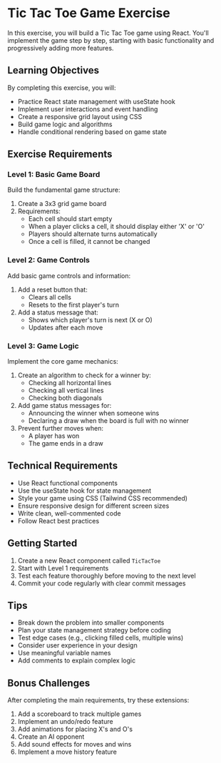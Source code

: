 # Tic Tac Toe Game Exercise

In this exercise, you will build a Tic Tac Toe game using React. You'll implement the game step by step, starting with basic functionality and progressively adding more features.

## Learning Objectives

By completing this exercise, you will:
- Practice React state management with useState hook
- Implement user interactions and event handling
- Create a responsive grid layout using CSS
- Build game logic and algorithms
- Handle conditional rendering based on game state

## Exercise Requirements

### Level 1: Basic Game Board
Build the fundamental game structure:

1. Create a 3x3 grid game board
2. Requirements:
   - Each cell should start empty
   - When a player clicks a cell, it should display either 'X' or 'O'
   - Players should alternate turns automatically
   - Once a cell is filled, it cannot be changed

### Level 2: Game Controls
Add basic game controls and information:

1. Add a reset button that:
   - Clears all cells
   - Resets to the first player's turn
2. Add a status message that:
   - Shows which player's turn is next (X or O)
   - Updates after each move

### Level 3: Game Logic
Implement the core game mechanics:

1. Create an algorithm to check for a winner by:
   - Checking all horizontal lines
   - Checking all vertical lines
   - Checking both diagonals
2. Add game status messages for:
   - Announcing the winner when someone wins
   - Declaring a draw when the board is full with no winner
3. Prevent further moves when:
   - A player has won
   - The game ends in a draw

## Technical Requirements

- Use React functional components
- Use the useState hook for state management
- Style your game using CSS (Tailwind CSS recommended)
- Ensure responsive design for different screen sizes
- Write clean, well-commented code
- Follow React best practices

## Getting Started

1. Create a new React component called `TicTacToe`
2. Start with Level 1 requirements
3. Test each feature thoroughly before moving to the next level
4. Commit your code regularly with clear commit messages

## Tips

- Break down the problem into smaller components
- Plan your state management strategy before coding
- Test edge cases (e.g., clicking filled cells, multiple wins)
- Consider user experience in your design
- Use meaningful variable names
- Add comments to explain complex logic

## Bonus Challenges

After completing the main requirements, try these extensions:

1. Add a scoreboard to track multiple games
2. Implement an undo/redo feature
3. Add animations for placing X's and O's
4. Create an AI opponent
5. Add sound effects for moves and wins
6. Implement a move history feature



